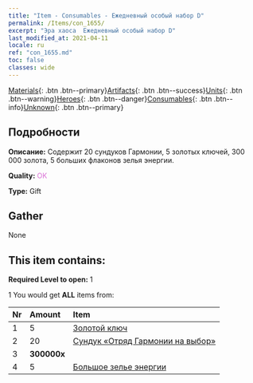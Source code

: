 ```yaml
---
title: "Item - Consumables - Ежедневный особый набор D"
permalink: /Items/con_1655/
excerpt: "Эра хаоса  Ежедневный особый набор D"
last_modified_at: 2021-04-11
locale: ru
ref: "con_1655.md"
toc: false
classes: wide
---
```

 [Materials](/ru/Items/){: .btn .btn--primary}[Artifacts](/ru/Items/Artifacts/){: .btn .btn--success}[Units](/ru/Items/Units/){: .btn .btn--warning}[Heroes](/ru/Items/Heroes/){: .btn .btn--danger}[Consumables](/ru/Items/Consumables/){: .btn .btn--info}[Unknown](/ru/Items/Unknown/){: .btn .btn--primary}

## Подробности
 **Описание:** Содержит 20 сундуков Гармонии, 5 золотых ключей, 300 000 золота, 5 больших флаконов зелья энергии.

 **Quality:** <span style="color: #DA70D6">OK</span>

 **Type:** Gift

## Gather

  None

## This item contains:

 **Required Level to open:** 1

 1 You would get **ALL** items  from:

  | Nr | Amount |     Item    |
  |:---|:-------|:------------|
  | 1 | 5 | [Золотой ключ](/ru/Items/con_783/) | 
  | 2 | 20 | [Сундук «Отряд Гармонии на выбор»](/ru/Items/con_1651/) | 
  | 3 |  **300000x** | <i class="fas fa-coins"/> |  | 
  | 4 | 5 | [Большое зелье энергии](/ru/Items/con_706/) | 
